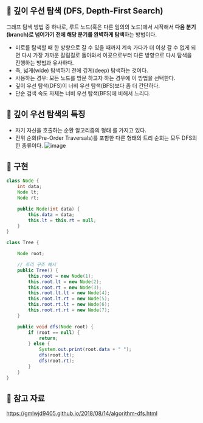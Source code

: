 ## 🔷 깊이 우선 탐색 (DFS, Depth-First Search)

그래프 탐색 방법 중 하나로, 루트 노드(혹은 다른 임의의 노드)에서 시작해서 **다음 분기(branch)로 넘어가기 전에 해당 분기를 완벽하게 탐색**하는 방법이다.

- 미로를 탐색할 때 한 방향으로 갈 수 있을 때까지 계속 가다가 더 이상 갈 수 없게 되면 다시 가장 가까운 갈림길로 돌아와서 이곳으로부터 다른 방향으로 다시 탐색을 진행하는 방법과 유사하다.
- 즉, 넓게(wide) 탐색하기 전에 깊게(deep) 탐색하는 것이다.
- 사용하는 경우: 모든 노드를 방문 하고자 하는 경우에 이 방법을 선택한다.
- 깊이 우선 탐색(DFS)이 너비 우선 탐색(BFS)보다 좀 더 간단하다.
- 단순 검색 속도 자체는 너비 우선 탐색(BFS)에 비해서 느리다.

## 🔷 깊이 우선 탐색의 특징

- 자기 자신을 호출하는 순환 알고리즘의 형태 를 가지고 있다.
- 전위 순회(Pre-Order Traversals)를 포함한 다른 형태의 트리 순회는 모두 DFS의 한 종류이다.
![image](https://github.com/05AM/problem-solving/assets/83827023/4e62b94a-5e9c-4e4f-b77b-6375d4fe6a65)

## 🔷 구현
``` java
class Node {
	int data;
	Node lt;
	Node rt;

	public Node(int data) {
		this.data = data;
		this.lt = this.rt = null;
	}
}

class Tree {

	Node root;

	// 트리 구조 예시
	public Tree() {
		this.root = new Node(1);
		this.root.lt = new Node(2);
		this.root.rt = new Node(3);
		this.root.lt.lt = new Node(4);
		this.root.lt.rt = new Node(5);
		this.root.rt.lt = new Node(6);
		this.root.rt.rt = new Node(7);
	}

	public void dfs(Node root) {
		if (root == null) {
			return;
		} else {
			System.out.print(root.data + " ");
			dfs(root.lt);
			dfs(root.rt);
		}
	}
}
```

## 🔷 참고 자료
https://gmlwjd9405.github.io/2018/08/14/algorithm-dfs.html
